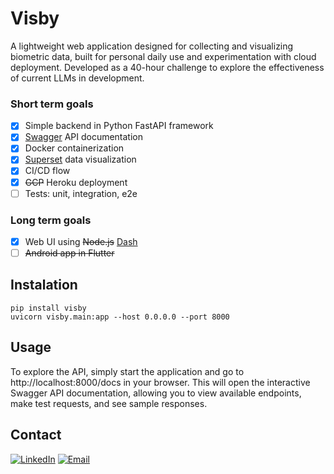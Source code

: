 # Visby

A lightweight web application designed for collecting and visualizing biometric data, built for personal daily use and experimentation with cloud deployment. Developed as a 40-hour challenge to explore the effectiveness of current LLMs in development.

### Short term goals
- [x] Simple backend in Python FastAPI framework
- [x] [Swagger](https://github.com/swagger-api/swagger-ui) API documentation
- [x] Docker containerization
- [x] [Superset](https://github.com/apache/superset) data visualization
- [x] CI/CD flow
- [x] ~~GCP~~ Heroku deployment
- [ ] Tests: unit, integration, e2e

### Long term goals
- [x] Web UI using ~~Node.js~~ [Dash](https://dash.plotly.com/)
- [ ] ~~Android app in Flutter~~

## Instalation
```
pip install visby
uvicorn visby.main:app --host 0.0.0.0 --port 8000
```

## Usage
To explore the API, simply start the application and go to http://localhost:8000/docs in your browser. This will open the interactive Swagger API documentation, allowing you to view available endpoints, make test requests, and see sample responses.

## Contact
[![LinkedIn](https://img.shields.io/badge/LinkedIn-Profile-blue?logo=linkedin&logoColor=white&style=flat-square)](linkedin.com/in/klawikowski-jakub)
[![Email](https://img.shields.io/badge/Email-Contact%20Me-blue?logo=gmail&logoColor=white&style=flat-square)](mailto:klawik.j@gmail.com)
